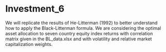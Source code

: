 # Investment_6

We will replicate the results of He-Litterman (1992) to better understand how to apply the Black-Litterman formula. We are considering the optimal asset allocation to seven country equity index returns with correlation matrix given in the BL_data.xlsx and with volatility and relative market capitalization weights.

